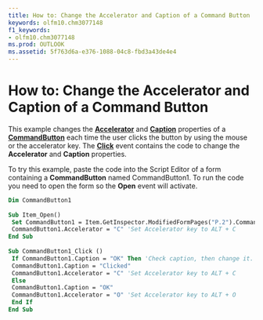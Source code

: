 ```yaml
---
title: How to: Change the Accelerator and Caption of a Command Button
keywords: olfm10.chm3077148
f1_keywords:
- olfm10.chm3077148
ms.prod: OUTLOOK
ms.assetid: 5f763d6a-e376-1088-04c8-fbd3a43de4e4
---
```



# How to: Change the Accelerator and Caption of a Command Button

This example changes the  **[Accelerator](commandbutton-accelerator-property-outlook-forms-script.md)** and **[Caption](commandbutton-caption-property-outlook-forms-script.md)** properties of a **[CommandButton](commandbutton-object-outlook-forms-script.md)** each time the user clicks the button by using the mouse or the accelerator key. The **[Click](commandbutton-click-event-outlook-forms-script.md)** event contains the code to change the **Accelerator** and **Caption** properties.

To try this example, paste the code into the Script Editor of a form containing a  **CommandButton** named CommandButton1. To run the code you need to open the form so the **Open** event will activate.



```vb
Dim CommandButton1 
 
Sub Item_Open() 
 Set CommandButton1 = Item.GetInspector.ModifiedFormPages("P.2").CommandButton1 
 CommandButton1.Accelerator = "C" 'Set Accelerator key to ALT + C 
End Sub 
 
Sub CommandButton1_Click () 
 If CommandButton1.Caption = "OK" Then 'Check caption, then change it. 
 CommandButton1.Caption = "Clicked" 
 CommandButton1.Accelerator = "C" 'Set Accelerator key to ALT + C 
 Else 
 CommandButton1.Caption = "OK" 
 CommandButton1.Accelerator = "O" 'Set Accelerator key to ALT + O 
 End If 
End Sub
```


